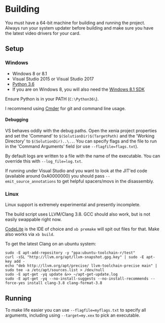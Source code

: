 # Building

You must have a 64-bit machine for building and running the project. Always
run your system updater before building and make sure you have the latest
video drivers for your card.

## Setup

### Windows

* Windows 8 or 8.1
* Visual Studio 2015 or Visual Studio 2017
* [Python 3.6](https://www.python.org/downloads/release/python-362/)
* If you are on Windows 8, you will also need the [Windows 8.1 SDK](http://msdn.microsoft.com/en-us/windows/desktop/bg162891)

Ensure Python is in your PATH (`C:\Python36\`).

I recommend using [Cmder](http://cmder.net/) for git and command
line usage.

#### Debugging

VS behaves oddly with the debug paths. Open the xenia project properties
and set the 'Command' to `$(SolutionDir)$(TargetPath)` and the
'Working Directory' to `$(SolutionDir)..\..`. You can specify flags and
the file to run in the 'Command Arguments' field (or use `--flagfile=flags.txt`).

By default logs are written to a file with the name of the executable. You can
override this with `--log_file=log.txt`.

If running under Visual Studio and you want to look at the JIT'ed code
(available around 0xA0000000) you should pass `--emit_source_annotations` to
get helpful spacers/movs in the disassembly.

### Linux

Linux support is extremely experimental and presently incomplete.

The build script uses LLVM/Clang 3.8. GCC should also work, but is not easily
swappable right now.

[CodeLite](http://codelite.org) is the IDE of choice and `xb premake` will spit
out files for that. Make also works via `xb build`.

To get the latest Clang on an ubuntu system:

```
sudo -E apt-add-repository -y "ppa:ubuntu-toolchain-r/test"
curl -sSL "http://llvm.org/apt/llvm-snapshot.gpg.key" | sudo -E apt-key add -
echo "deb http://llvm.org/apt/precise/ llvm-toolchain-precise main" | sudo tee -a /etc/apt/sources.list > /dev/null
sudo -E apt-get -yq update &>> ~/apt-get-update.log
sudo -E apt-get -yq --no-install-suggests --no-install-recommends --force-yes install clang-3.8 clang-format-3.8
```

## Running

To make life easier you can use `--flagfile=myflags.txt` to specify all
arguments, including using `--target=my.xex` to pick an executable.

